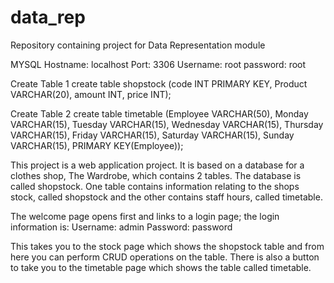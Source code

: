 # data_rep
Repository containing project for Data Representation module

MYSQL
Hostname: localhost
Port: 3306
Username: root
password: root

Create Table 1
create table shopstock (code INT PRIMARY KEY, Product VARCHAR(20), amount INT, price INT);

Create Table 2
create table timetable (Employee VARCHAR(50), Monday VARCHAR(15), Tuesday VARCHAR(15), Wednesday VARCHAR(15), Thursday VARCHAR(15), Friday VARCHAR(15), Saturday VARCHAR(15), Sunday VARCHAR(15), PRIMARY KEY(Employee));

This project is a web application project. It is based on a database for a clothes shop, The Wardrobe, which contains 2 tables. The database is called shopstock. One table contains information relating to the shops stock, called shopstock and the other contains staff hours, called timetable.

The welcome page opens first and links to a login page; the login information is:
Username: admin
Password: password

This takes you to the stock page which shows the shopstock table and from here you can perform CRUD operations on the table. There is also a button to take you to the timetable page which shows the table called timetable. 